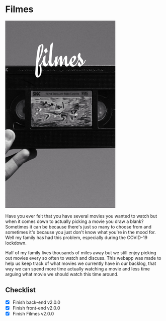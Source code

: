 # Filmes

![logo](./filmes.png)

Have you ever felt that you have several movies you wanted to watch but when it comes down to actually picking a movie you draw a blank? Sometimes it can be because there's just so many to choose from and sometimes it's because you just don't know what you're in the mood for. Well my family has had this problem, especially during the COVID-19 lockdown.

Half of my family lives thousands of miles away but we still enjoy picking out movies every so often to watch and discuss. This webapp was made to help us keep track of what movies we currently have in our backlog, that way we can spend more time actually watching a movie and less time arguing what movie we should watch this time around.

## Checklist

- [x] Finish back-end v2.0.0
- [x] Finish front-end v2.0.0
- [x] Finish Filmes v2.0.0

